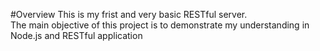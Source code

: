 #Overview
This is my frist and very basic RESTful server. </br >
The main objective of this project is to demonstrate my understanding in Node.js and RESTful application


